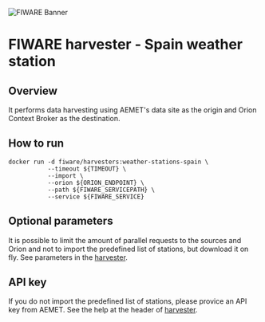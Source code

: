 ![FIWARE Banner](https://nexus.lab.fiware.org/content/images/fiware-logo1.png)
​
# FIWARE harvester - Spain weather station 

## Overview

It performs data harvesting using AEMET's data site as the origin and Orion Context Broker as the destination.
    
## How to run

```console
docker run -d fiware/harvesters:weather-stations-spain \
           --timeout ${TIMEOUT} \
           --import \
           --orion ${ORION_ENDPOINT} \
           --path ${FIWARE_SERVICEPATH} \
           --service ${FIWARE_SERVICE}
```       

## Optional parameters

It is possible to limit the amount of parallel requests to the sources and Orion and not to import the predefined list 
of stations, but download it on fly. See parameters in the
[harvester](./spain_weather_stations.py).
 
## API key

If you do not import the predefined list of stations, please provice an API key from AEMET. See the help at the header of 
[harvester](./spain_weather_stations.py).
​